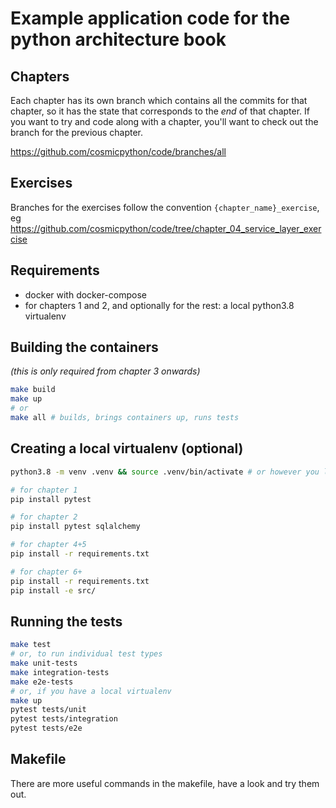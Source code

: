 # Example application code for the python architecture book

## Chapters

Each chapter has its own branch which contains all the commits for that chapter,
so it has the state that corresponds to the _end_ of that chapter.
If you want to try and code along with a chapter,
you'll want to check out the branch for the previous chapter.

https://github.com/cosmicpython/code/branches/all

## Exercises

Branches for the exercises follow the convention `{chapter_name}_exercise`,
eg https://github.com/cosmicpython/code/tree/chapter_04_service_layer_exercise

## Requirements

- docker with docker-compose
- for chapters 1 and 2, and optionally for the rest: a local python3.8 virtualenv

## Building the containers

_(this is only required from chapter 3 onwards)_

```sh
make build
make up
# or
make all # builds, brings containers up, runs tests
```

## Creating a local virtualenv (optional)

```sh
python3.8 -m venv .venv && source .venv/bin/activate # or however you like to create virtualenvs

# for chapter 1
pip install pytest

# for chapter 2
pip install pytest sqlalchemy

# for chapter 4+5
pip install -r requirements.txt

# for chapter 6+
pip install -r requirements.txt
pip install -e src/
```

<!-- TODO: use a make pipinstall command -->

## Running the tests

```sh
make test
# or, to run individual test types
make unit-tests
make integration-tests
make e2e-tests
# or, if you have a local virtualenv
make up
pytest tests/unit
pytest tests/integration
pytest tests/e2e
```

## Makefile

There are more useful commands in the makefile, have a look and try them out.

